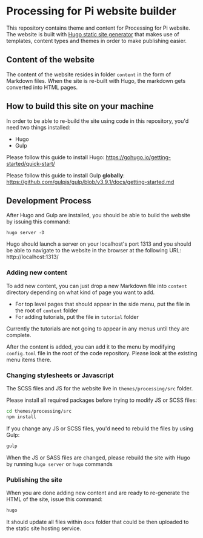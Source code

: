 # Processing for Pi website builder

This repository contains theme and content for Processing for Pi website. The website is built with [Hugo static site generator](https://gohugo.io) that makes use of templates, content types and themes in order to make publishing easier.

## Content of the website

The content of the website resides in folder `content` in the form of Markdown files. When the site is re-built with Hugo, the markdown gets converted into HTML pages.

## How to build this site on your machine

In order to be able to re-build the site using code in this repository, you'd need two things installed:

- Hugo
- Gulp

Please follow this guide to install Hugo: https://gohugo.io/getting-started/quick-start/

Please follow this guide to install Gulp **globally**: https://github.com/gulpjs/gulp/blob/v3.9.1/docs/getting-started.md 

## Development Process

After Hugo and Gulp are installed, you should be able to build the website by issuing this command:

```
hugo server -D
```

Hugo should launch a server on your localhost's port 1313 and you should be able to navigate to the website in the browser at the following URL: http://localhost:1313/


### Adding new content

To add new content, you can just drop a new Markdown file into `content` directory depending on what kind of page you want to add.

- For top level pages that should appear in the side menu, put the file in the root of `content` folder
- For adding tutorials, put the file in `tutorial` folder

Currently the tutorials are not going to appear in any menus until they are complete.

After the content is added, you can add it to the menu by modifying `config.toml` file in the root of the code repository. Please look at the existing menu items there.

### Changing stylesheets or Javascript

The SCSS files and JS for the website live in `themes/processing/src` folder.

Please install all required packages before trying to modify JS or SCSS files:

```sh
cd themes/processing/src
npm install
```

If you change any JS or SCSS files, you'd need to rebuild the files by using Gulp:  

```sh
gulp
```

When the JS or SASS files are changed, please rebuild the site with Hugo by running `hugo server` or `hugo` commands

### Publishing the site

When you are done adding new content and are ready to re-generate the HTML of the site, issue this command:

```sh
hugo
```

It should update all files within `docs` folder that could be then uploaded to the static site hosting service.
